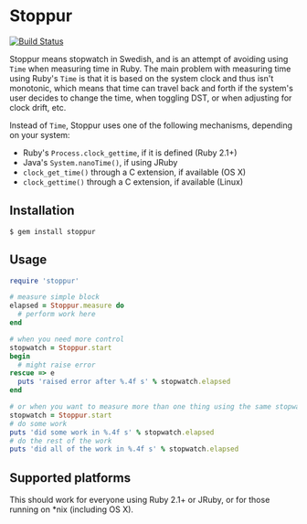 # Stoppur

[![Build Status](https://travis-ci.org/jowl/stoppur.svg?branch=master)](https://travis-ci.org/jowl/stoppur)

Stoppur means stopwatch in Swedish, and is an attempt of avoiding
using `Time` when measuring time in Ruby. The main problem with
measuring time using Ruby's `Time` is that it is based on the system
clock and thus isn't monotonic, which means that time can travel back
and forth if the system's user decides to change the time, when
toggling DST, or when adjusting for clock drift, etc.

Instead of `Time`, Stoppur uses one of the following mechanisms,
depending on your system:

- Ruby's `Process.clock_gettime`, if it is defined (Ruby 2.1+)
- Java's `System.nanoTime()`, if using JRuby
- `clock_get_time()` through a C extension, if available (OS X)
- `clock_gettime()` through a C extension, if available (Linux)

## Installation

```
$ gem install stoppur
```

## Usage

```ruby
require 'stoppur'

# measure simple block
elapsed = Stoppur.measure do
  # perform work here
end

# when you need more control
stopwatch = Stoppur.start
begin
  # might raise error
rescue => e
  puts 'raised error after %.4f s' % stopwatch.elapsed
end

# or when you want to measure more than one thing using the same stopwatch
stopwatch = Stoppur.start
# do some work
puts 'did some work in %.4f s' % stopwatch.elapsed
# do the rest of the work
puts 'did all of the work in %.4f s' % stopwatch.elapsed
```

## Supported platforms

This should work for everyone using Ruby 2.1+ or JRuby, or for
those running on *nix (including OS X).
